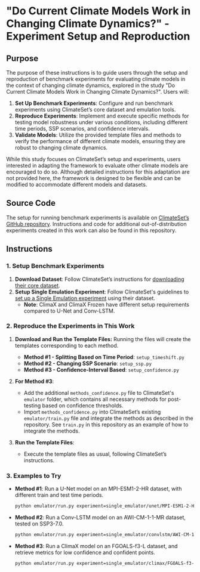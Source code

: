 # "Do Current Climate Models Work in Changing Climate Dynamics?" - Experiment Setup and Reproduction

## Purpose

The purpose of these instructions is to guide users through the setup and reproduction of benchmark experiments for evaluating climate models in the context of changing climate dynamics, explored in the study "Do Current Climate Models Work in Changing Climate Dynamics?". Users will:
1. **Set Up Benchmark Experiments**: Configure and run benchmark experiments using ClimateSet’s core dataset and emulation tools.
2. **Reproduce Experiments**: Implement and execute specific methods for testing model robustness under various conditions, including different time periods, SSP scenarios, and confidence intervals.
3. **Validate Models**: Utilize the provided template files and methods to verify the performance of different climate models, ensuring they are robust to changing climate dynamics.

While this study focuses on ClimateSet’s setup and experiments, users interested in adapting the framework to evaluate other climate models are encouraged to do so. Although detailed instructions for this adaptation are not provided here, the framework is designed to be flexible and can be modified to accommodate different models and datasets.

## Source Code

The setup for running benchmark experiments is available on [ClimateSet’s GitHub repository](https://github.com/RolnickLab/ClimateSet/). Instructions and code for additional out-of-distribution experiments created in this work can also be found in this repository.

## Instructions

### 1. Setup Benchmark Experiments

1. **Download Dataset**: Follow ClimateSet’s instructions for [downloading their core dataset](https://github.com/RolnickLab/ClimateSet/blob/main/README.md#downloading-the-core-dataset).
2. **Setup Single Emulation Experiment**: Follow ClimateSet's guidelines to [set up a Single Emulation experiment](https://github.com/RolnickLab/ClimateSet/blob/main/README.md#downloading-the-core-dataset) using their dataset.
   - **Note**: ClimaX and ClimaX Frozen have different setup requirements compared to U-Net and Conv-LSTM.

### 2. Reproduce the Experiments in This Work

1. **Download and Run the Template Files:**
Running the files will create the templates corresponding to each method.
   - **Method #1 - Splitting Based on Time Period**: `setup_timeshift.py`
   - **Method #2 - Changing SSP Scenario**: `setup_ssp.py`
   - **Method #3 - Confidence-Interval Based**: `setup_confidence.py`

3. **For Method #3**:
   - Add the additional `methods_confidence.py` file to ClimateSet's `emulator` folder, which contains all necessary methods for post-testing based on confidence thresholds.
   - Import `methods_confidence.py` into ClimateSet’s existing `emulator/train.py` file and integrate the methods as described in the repository. See `train.py` in this repository as an example of how to integrate the methods. 

4. **Run the Template Files**:
   - Execute the template files as usual, following ClimateSet’s instructions.

### 3. Examples to Try

- **Method #1**: Run a U-Net model on an MPI-ESM1-2-HR dataset, with different train and test time periods.
  ```bash
  python emulator/run.py experiment=single_emulator/unet/MPI-ESM1-2-HR/unet_experiment_timeshift.yaml
  
- **Method #2**: Run a Conv-LSTM model on an AWI-CM-1-1-MR dataset, tested on SSP3-7.0.
  ```bash
  python emulator/run.py experiment=single_emulator/convlstm/AWI-CM-1-1-MR/convlstm_experiment_ssp370.yaml

- **Method #3**: Run a ClimaX model on an FGOALS-f3-L dataset, and retrieve metrics for low confidence and confident points.
  ```bash
  python emulator/run.py experiment=single_emulator/climax/FGOALS-f3-L/climax_experiment_confidence.yaml


